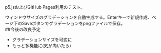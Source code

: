 p5.jsおよびGitHub Pages利用のテスト。

ウィンドウサイズのグラデーションを自動生成する。Enterキーで新規作成、ページ下のSaveボタンでグラデーションをpngファイルで保存。  
##今後の改良予定
- グラデーションサイズを可変に
- もっと多機能に(気が向いたら)
